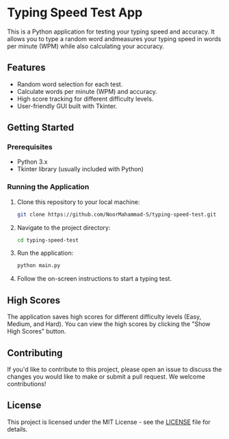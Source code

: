 # Typing Speed Test App

This is a Python application for testing your typing speed and accuracy. It allows you to type a random word andmeasures your typing speed in words per minute (WPM) while also calculating your accuracy.

## Features

- Random word selection for each test.
- Calculate words per minute (WPM) and accuracy.
- High score tracking for different difficulty levels.
- User-friendly GUI built with Tkinter.

## Getting Started

### Prerequisites

- Python 3.x
- Tkinter library (usually included with Python)

### Running the Application

1. Clone this repository to your local machine:

   ```bash
   git clone https://github.com/NoorMahammad-S/typing-speed-test.git
   ```

2. Navigate to the project directory:

   ```bash
   cd typing-speed-test
   ```

3. Run the application:

   ```bash
   python main.py
   ```

4. Follow the on-screen instructions to start a typing test.

## High Scores

The application saves high scores for different difficulty levels (Easy, Medium, and Hard). You can view the high scores by clicking the "Show High Scores" button.

## Contributing

If you'd like to contribute to this project, please open an issue to discuss the changes you would like to make or submit a pull request. We welcome contributions!

## License

This project is licensed under the MIT License - see the [LICENSE](LICENSE) file for details.
